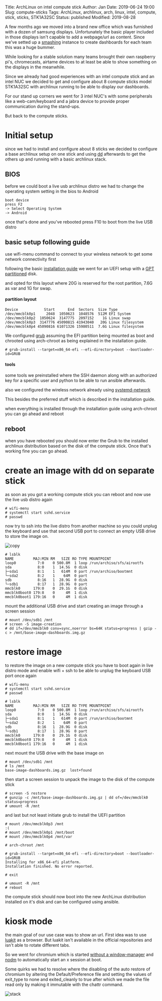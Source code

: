 Title:       ArchLinux on intel compute stick
Author:      Jan
Date:        2019-06-24 19:00
Slug:        compute-sticks
Tags:        ArchLinux, archlinux, arch, linux, intel, compute, stick, sticks, STK1A32SC
Status:      published
Modified:    2019-08-28

A few months ago we moved into a brand new office which was furnished with a dozen of samsung displays. Unfortunately the basic player included in those displays isn't capable to add a webpage/url as content. Since we've setted up a [smashing](https://smashing.github.io/) instance to create dashboards for each team this was a huge bummer.

While looking for a stable solution many teams brought their own raspberry pi's, chromecasts, airtame devices to at least be able to show something on the displays in the meanwhile.

Since we already had good experiences with an intel compute stick and an intel NUC we decided to get and configure about 8 compute sticks model STK1A32SC with archlinux running to be able to display our dashboards.

For our stand up corners we went for 3 intel NUC's with some peripherals like a web-cam/keyboard and a jabra device to provide proper communication during the stand-ups.

But back to the compute sticks.

# Initial setup

since we had to install and configure about 8 sticks we decided to configure a base archlinux setup on one stick and using [dd](https://wiki.archlinux.org/index.php/Dd) afterwards to get the others up and running with a basic archlinux stack.

## BIOS

before we could boot a live usb archlinux distro we had to change the operating system setting in the bios to Android

```
boot device
press F2
-> Select Operating System
-> Android
```

once that's done and you've rebooted press F10 to boot from the live USB distro

## basic setup following guide

use wifi-menu command to connect to your wireless network to get some network connectivity first

following the basic [installation guide](https://wiki.archlinux.org/index.php/Installation_Guide) we went for an UEFI setup with a [GPT partitioned](https://wiki.archlinux.org/index.php/EFI_system_partition#GPT_partitioned_disks) disk.

and opted for this layout where 20G is reserved for the root partition, 7.6G as var and 1G for swap.

#### partition layout

```
Device            Start      End  Sectors  Size Type
/dev/mmcblk0p1     2048  1050623  1048576  512M EFI System
/dev/mmcblk0p2  1050624  3147775  2097152    1G Linux swap
/dev/mmcblk0p3  3147776 45090815 41943040   20G Linux filesystem
/dev/mmcblk0p4 45090816 61071326 15980511  7.6G Linux filesystem
```

We configured [grub](https://wiki.archlinux.org/index.php/GRUB#Generate_the_main_configuration_file) assuming the EFI partition being mounted as boot and chrooted using arch-chroot as being explained in the installation guide.

```
# grub-install --target=x86_64-efi --efi-directory=boot --bootloader-id=GRUB
```

#### tools

some tools we preinstalled where the SSH daemon along with an authorized key for a specific user and python to be able to run ansible afterwards.

also we configured the wireless network already using [systemd-network](https://wiki.archlinux.org/index.php/Systemd-networkd)

This besides the preferred stuff which is described in the installation guide.

when everything is installed through the installation guide using arch-chroot you can go ahead and reboot

## reboot

when you have rebooted you should now enter the Grub to the installed archlinux distribution based on the disk of the compute stick. Once that's working fine you can go ahead.

# create an image with dd on separate stick

as soon as you got a working compute stick you can reboot and now use the live usb distro again

```
# wifi-menu
# systemctl start sshd.service
# passwd
```

now try to ssh into the live distro from another machine so you could unplug the keyboard and use that second USB port to connect an empty USB drive to store the image on.

![copy]( ../../images/compute-sticks/copy.jpeg)

```
# lsblk
NAME         MAJ:MIN RM   SIZE RO TYPE MOUNTPOINT
loop0          7:0    0 500.8M  1 loop /run/archiso/sfs/airootfs
sda            8:0    1  14.5G  0 disk
├─sda1         8:1    1   614M  0 part /run/archiso/bootmnt
└─sda2         8:2    1    64M  0 part
sdb            8:16   1  28.9G  0 disk
└─sdb1         8:17   1  28.9G  0 part
mmcblk0      179:0    0  29.1G  0 disk
mmcblk0boot0 179:8    0     4M  1 disk
mmcblk0boot1 179:16   0     4M  1 disk
```

mount the additional USB drive and start creating an image through a screen session

```
# mount /dev/sdb1 /mnt
# screen -S image-creation
# dd if=/dev/mmcblk0 conv=sync,noerror bs=64K status=progress | gzip -c > /mnt/base-image-dashboards.img.gz
```

# restore image

to restore the image on a new compute stick you have to boot again in live distro mode and enable wifi + ssh to be able to unplug the keyboard USB port once again

```
# wifi-menu
# systemctl start sshd.service
# passwd
```

```
# lsblk
NAME         MAJ:MIN RM   SIZE RO TYPE MOUNTPOINT
loop0          7:0    0 500.8M  1 loop /run/archiso/sfs/airootfs
sda            8:0    1  14.5G  0 disk
├─sda1         8:1    1   614M  0 part /run/archiso/bootmnt
└─sda2         8:2    1    64M  0 part
sdb            8:16   1  28.9G  0 disk
└─sdb1         8:17   1  28.9G  0 part
mmcblk0      179:0    0  29.1G  0 disk
mmcblk0boot0 179:8    0     4M  1 disk
mmcblk0boot1 179:16   0     4M  1 disk
```

next mount the USB drive with the base image on
```
# mount /dev/sdb1 /mnt
# ls /mnt
base-image-dashboards.img.gz  lost+found
```

then start a screen session to unpack the image to the disk of the compute stick
```
# screen -S restore
# gunzip -c /mnt/base-image-dashboards.img.gz | dd of=/dev/mmcblk0 status=progress
# umount -R /mnt
```

and last but not least initiate grub to install the UEFI partition
```
# mount /dev/mmcblk0p3 /mnt                                                                                                                                                                                                                                 :(
# mount /dev/mmcblk0p1 /mnt/boot
# mount /dev/mmcblk0p4 /mnt/var

# arch-chroot /mnt

# grub-install --target=x86_64-efi --efi-directory=boot --bootloader-id=GRUB
Installing for x86_64-efi platform.
Installation finished. No error reported.

# exit

# umount -R /mnt
# reboot
```

the compute stick should now boot into the new ArchLinux distribution installed on it's disk and can be configured using ansible.

# kiosk mode

the main goal of our use case was to show an url. First idea was to use [luakit](https://luakit.github.io/) as a browser. But luakit isn't available in the official repositories and isn't able to rotate different tabs.

So we went for chromium which is started [without a window-manager](https://wiki.archlinux.org/index.php/Xinit#Starting_applications_without_a_window_manager) and [nodm](https://wiki.archlinux.org/index.php/Nodm) to automatically start an x session at boot.

Some quirks we had to resolve where the disabling of the auto restore of chromium by altering the Default/Preference file and setting the values of exit_type to none and exited_cleanly to true after which we made the file read only by making it immutable with the chattr command.

![stack]( ../../images/compute-sticks/stack.jpeg)
